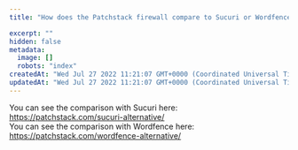 ```yaml
---
title: "How does the Patchstack firewall compare to Sucuri or Wordfence?"

excerpt: ""
hidden: false
metadata: 
  image: []
  robots: "index"
createdAt: "Wed Jul 27 2022 11:21:07 GMT+0000 (Coordinated Universal Time)"
updatedAt: "Wed Jul 27 2022 11:21:07 GMT+0000 (Coordinated Universal Time)"
---
```

You can see the comparison with Sucuri here: <a href="https://patchstack.com/sucuri-alternative/" target="_blank">https://patchstack.com/sucuri-alternative/</a>  
You can see the comparison with Wordfence here: <a href="https://patchstack.com/wordfence-alternative/" target="_blank">https://patchstack.com/wordfence-alternative/</a>
